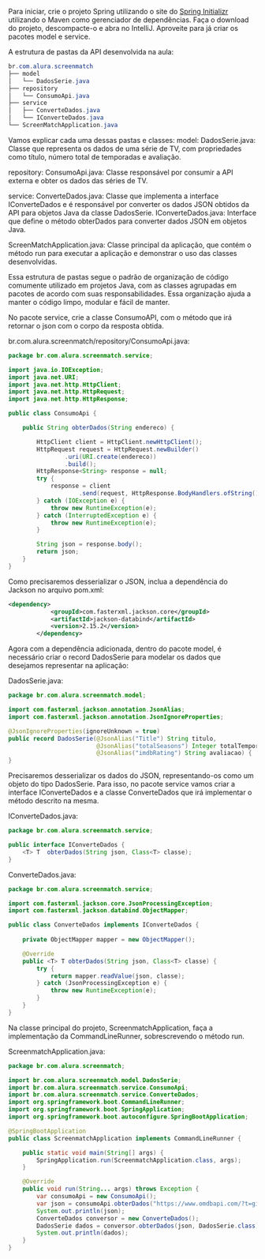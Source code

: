
Para iniciar, crie o projeto Spring utilizando o site do [Spring Initializr](https://start.spring.io/) utilizando o Maven como gerenciador de dependências. Faça o download do projeto, descompacte-o e abra no IntelliJ. Aproveite para já criar os pacotes model e service.

A estrutura de pastas da API desenvolvida na aula:

```java
br.com.alura.screenmatch
├── model
│   └── DadosSerie.java
├── repository
│   └── ConsumoApi.java
├── service
│   ├── ConverteDados.java
│   └── IConverteDados.java
└── ScreenMatchApplication.java
```                   
                
Vamos explicar cada uma dessas pastas e classes:
model:
DadosSerie.java: Classe que representa os dados de uma série de TV, com propriedades como título, número total de temporadas e avaliação.


repository:
ConsumoApi.java: Classe responsável por consumir a API externa e obter os dados das séries de TV.


service:
ConverteDados.java: Classe que implementa a interface IConverteDados e é responsável por converter os dados JSON obtidos da API para objetos Java da classe DadosSerie.
IConverteDados.java: Interface que define o método obterDados para converter dados JSON em objetos Java.


ScreenMatchApplication.java: Classe principal da aplicação, que contém o método run para executar a aplicação e demonstrar o uso das classes desenvolvidas.

Essa estrutura de pastas segue o padrão de organização de código comumente utilizado em projetos Java, com as classes agrupadas em pacotes de acordo com suas responsabilidades. Essa organização ajuda a manter o código limpo, modular e fácil de manter.

No pacote service, crie a classe ConsumoAPI, com o método que irá retornar o json com o corpo da resposta obtida.

br.com.alura.screenmatch/repository/ConsumoApi.java:

```java
package br.com.alura.screenmatch.service;

import java.io.IOException;
import java.net.URI;
import java.net.http.HttpClient;
import java.net.http.HttpRequest;
import java.net.http.HttpResponse;

public class ConsumoApi {

    public String obterDados(String endereco) {

        HttpClient client = HttpClient.newHttpClient();
        HttpRequest request = HttpRequest.newBuilder()
                .uri(URI.create(endereco))
                .build();
        HttpResponse<String> response = null;
        try {
            response = client
                    .send(request, HttpResponse.BodyHandlers.ofString());
        } catch (IOException e) {
            throw new RuntimeException(e);
        } catch (InterruptedException e) {
            throw new RuntimeException(e);
        }

        String json = response.body();
        return json;
    }
}
```
Como precisaremos desserializar o JSON, inclua a dependência do Jackson no arquivo pom.xml:
```xml
<dependency>
            <groupId>com.fasterxml.jackson.core</groupId>
            <artifactId>jackson-databind</artifactId>
            <version>2.15.2</version>
        </dependency>
```
Agora com a dependência adicionada, dentro do pacote model, é necessário criar o record DadosSerie para modelar os dados que desejamos representar na aplicação:

DadosSerie.java:
```java
package br.com.alura.screenmatch.model;

import com.fasterxml.jackson.annotation.JsonAlias;
import com.fasterxml.jackson.annotation.JsonIgnoreProperties;

@JsonIgnoreProperties(ignoreUnknown = true)
public record DadosSerie(@JsonAlias("Title") String titulo,
                         @JsonAlias("totalSeasons") Integer totalTemporadas,
                         @JsonAlias("imdbRating") String avaliacao) {
}
```

Precisaremos desserializar os dados do JSON, representando-os como um objeto do tipo DadosSerie. Para isso, no pacote service vamos criar a interface IConverteDados e a classe ConverteDados que irá implementar o método descrito na mesma.

IConverteDados.java:
```java
package br.com.alura.screenmatch.service;

public interface IConverteDados {
    <T> T  obterDados(String json, Class<T> classe);
}
```
ConverteDados.java:
```java
package br.com.alura.screenmatch.service;

import com.fasterxml.jackson.core.JsonProcessingException;
import com.fasterxml.jackson.databind.ObjectMapper;

public class ConverteDados implements IConverteDados {
    
    private ObjectMapper mapper = new ObjectMapper();

    @Override
    public <T> T obterDados(String json, Class<T> classe) {
        try {
            return mapper.readValue(json, classe);
        } catch (JsonProcessingException e) {
            throw new RuntimeException(e);
        }
    }
}
```
Na classe principal do projeto, ScreenmatchApplication, faça a implementação da CommandLineRunner, sobrescrevendo o método run.

ScreenmatchApplication.java:
```java
package br.com.alura.screenmatch;

import br.com.alura.screenmatch.model.DadosSerie;
import br.com.alura.screenmatch.service.ConsumoApi;
import br.com.alura.screenmatch.service.ConverteDados;
import org.springframework.boot.CommandLineRunner;
import org.springframework.boot.SpringApplication;
import org.springframework.boot.autoconfigure.SpringBootApplication;

@SpringBootApplication
public class ScreenmatchApplication implements CommandLineRunner {

    public static void main(String[] args) {
        SpringApplication.run(ScreenmatchApplication.class, args);
    }

    @Override
    public void run(String... args) throws Exception {
        var consumoApi = new ConsumoApi();
        var json = consumoApi.obterDados("https://www.omdbapi.com/?t=gilmore+girls&apikey=6585022c");
        System.out.println(json);
        ConverteDados conversor = new ConverteDados();
        DadosSerie dados = conversor.obterDados(json, DadosSerie.class);
        System.out.println(dados);
    }
}

```